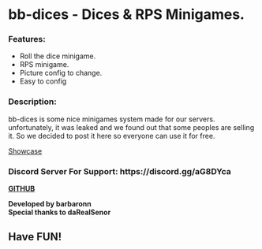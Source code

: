 <h1>bb-dices - Dices & RPS Minigames.</h1>
<h3>Features:</h4>
<ul><li>Roll the dice minigame.</li>
<li>RPS minigame.</li>
<li>Picture config to change.</li>
<li>Easy to config</li></ul>

<h3>Description:</h3>
<p>bb-dices is some nice minigames system made for our servers. unfortunately, it was leaked and we found out that some peoples are selling it. So we decided to post it here so everyone can use it for free.</p>
<p><a title="Youtube Showcase" href="https://streamable.com/dvakk0" target="_blank" rel="noopener">Showcase</a> 

<h3>Discord Server For Support: https://discord.gg/aG8DYca</h3>

<p><strong><a title="GITHUB" href="https://github.com/BarBaroNN/bb-queue" target="_blank" rel="noopener">GITHUB</a></strong></p>
<p><strong>Developed by barbaronn<br />Special thanks to daRealSenor</strong></p>
<h2>Have FUN!</h2>

